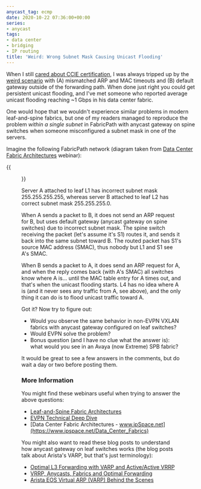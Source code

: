 ```yaml
---
anycast_tag: ecmp
date: 2020-10-22 07:36:00+00:00
series:
- anycast
tags:
- data center
- bridging
- IP routing
title: 'Weird: Wrong Subnet Mask Causing Unicast Flooding'
---
```

When I still [cared about CCIE certification](/2008/07/why-im-no-longer-active-ccie.html), I was always tripped up by the [weird scenario](https://www.cisco.com/c/en/us/support/docs/switches/catalyst-6500-series-switches/71079-arp-cam-tableissues.html#broadcast) with (A) mismatched ARP and MAC timeouts and (B) default gateway outside of the forwarding path. When done just right you could get persistent unicast flooding, and I've met someone who reported average unicast flooding reaching ~1 Gbps in his data center fabric.

One would hope that we wouldn't experience similar problems in modern leaf-and-spine fabrics, but one of my readers managed to reproduce the problem _within a single subnet_ in FabricPath with anycast gateway on spine switches when someone misconfigured a subnet mask in one of the servers.
<!--more-->
Imagine the following FabricPath network (diagram taken from [Data Center Fabric Architectures](https://www.ipspace.net/Data_Center_Fabrics) webinar):

{{<figure src="/2020/10/fabric-path-anycast.jpeg" caption="FabricPath Leaf-and-Spine Fabric">}}

Server A attached to leaf L1 has incorrect subnet mask 255.255.255.255, whereas server B attached to leaf L2 has correct subnet mask 255.255.255.0.

When A sends a packet to B, it does not send an ARP request for B, but uses default gateway (anycast gateway on spine switches) due to incorrect subnet mask. The spine switch receiving the packet (let's assume it's S1) routes it, and sends it back into the same subnet toward B. The routed packet has S1's source MAC address (SMAC), thus nobody but L1 and S1 see A's SMAC.

When B sends a packet to A, it does send an ARP request for A, and when the reply comes back (with A's SMAC) all switches know where A is... until the MAC table entry for A times out, and that's when the unicast flooding starts. L4 has no idea where A is (and it never sees any traffic from A, see above), and the only thing it can do is to flood unicast traffic toward A.

Got it? Now try to figure out:

* Would you observe the same behavior in non-EVPN VXLAN fabrics with anycast gateway configured on leaf switches?
* Would EVPN solve the problem?
* Bonus question (and I have no clue what the answer is): what would you see in an Avaya (now Extreme) SPB fabric?

It would be great to see a few answers in the comments, but do wait a day or two before posting them.

### More Information

You might find these webinars useful when trying to answer the above questions:

* [Leaf-and-Spine Fabric Architectures](https://www.ipspace.net/Leaf-and-Spine_Fabric_Architectures)
* [EVPN Technical Deep Dive](https://www.ipspace.net/EVPN_Technical_Deep_Dive)
* [Data Center Fabric Architectures - www.ipSpace.net](https://www.ipspace.net/Data_Center_Fabrics)

You might also want to read these blog posts to understand how anycast gateway on leaf switches works (the blog posts talk about Arista's VARP, but that's just terminology):

* [Optimal L3 Forwarding with VARP and Active/Active VRRP](/2013/05/optimal-l3-forwarding-with-varp-and.html)
* [VRRP, Anycasts, Fabrics and Optimal Forwarding](/2013/06/vrrp-anycasts-fabrics-and-optimal.html)
* [Arista EOS Virtual ARP (VARP) Behind the Scenes](/2013/06/arista-eos-virtual-arp-varp-behind.html)

